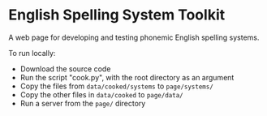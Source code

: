 English Spelling System Toolkit
========

A web page for developing and testing phonemic English spelling systems.

To run locally:
- Download the source code
- Run the script "cook.py", with the root directory as an argument
- Copy the files from `data/cooked/systems` to `page/systems/`
- Copy the other files in `data/cooked` to `page/data/`
- Run a server from the `page/` directory
